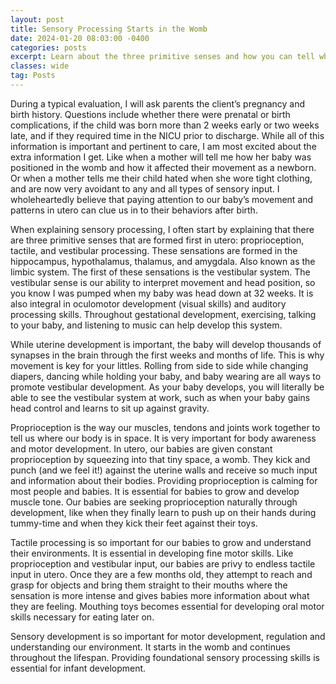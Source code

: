 ```yaml
---
layout: post
title: Sensory Processing Starts in the Womb
date: 2024-01-20 08:03:00 -0400
categories: posts
excerpt: Learn about the three primitive senses and how you can tell when your baby is using their sensory system in utero.
classes: wide
tag: Posts
---
```


During a typical evaluation, I will ask parents the client’s pregnancy and birth history. Questions include whether there were prenatal or birth complications, if the child was born more than 2 weeks early or two weeks late, and if they required time in the NICU prior to discharge. While all of this information is important and pertinent to care, I am most excited about the extra information I get. Like when a mother will tell me how her baby was positioned in the womb and how it affected their movement as a newborn. Or when a mother tells me their child hated when she wore tight clothing, and are now very avoidant to any and all types of sensory input. I wholeheartedly believe that paying attention to our baby’s movement and patterns in utero can clue us in to their behaviors after birth.

When explaining sensory processing, I often start by explaining that there are three primitive senses that are formed first in utero: proprioception, tactile, and vestibular processing. These sensations are formed in the hippocampus, hypothalamus, thalamus, and amygdala. Also known as the limbic system. The first of these sensations is the vestibular system. The vestibular sense is our ability to interpret movement and head position, so you know I was pumped when my baby was head down at 32 weeks. It is also integral in oculomotor development (visual skills) and auditory processing skills. Throughout gestational development, exercising, talking to your baby, and listening to music can help develop this system.

While uterine development is important, the baby will develop thousands of synapses in the brain through the first weeks and months of life. This is why movement is key for your littles. Rolling from side to side while changing diapers, dancing while holding your baby, and baby wearing are all ways to promote vestibular development. As your baby develops, you will literally be able to see the vestibular system at work, such as when your baby gains head control and learns to sit up against gravity.

Proprioception is the way our muscles, tendons and joints work together to tell us where our body is in space. It is very important for body awareness and motor development. In utero, our babies are given constant proprioception by squeezing into that tiny space, a womb. They kick and punch (and we feel it!) against the uterine walls and receive so much input and information about their bodies. Providing proprioception is calming for most people and babies. It is essential for babies to grow and develop muscle tone. Our babies are seeking proprioception naturally through development, like when they finally learn to push up on their hands during tummy-time and when they kick their feet against their toys.

Tactile processing is so important for our babies to grow and understand their environments. It is essential in developing fine motor skills. Like proprioception and vestibular input, our babies are privy to endless tactile input in utero. Once they are a few months old, they attempt to reach and grasp for objects and bring them straight to their mouths where the sensation is more intense and gives babies more information about what they are feeling. Mouthing toys becomes essential for developing oral motor skills necessary for eating later on.

Sensory development is so important for motor development, regulation and understanding our environment. It starts in the womb and continues throughout the lifespan. Providing foundational sensory processing skills is essential for infant development.
